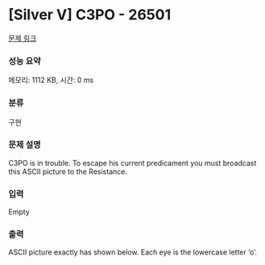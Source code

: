# [Silver V] C3PO - 26501 

[문제 링크](https://www.acmicpc.net/problem/26501) 

### 성능 요약

메모리: 1112 KB, 시간: 0 ms

### 분류

구현

### 문제 설명

<p>C3PO is in trouble. To escape his current predicament you must broadcast this ASCII picture to the Resistance.</p>

### 입력 

 Empty

### 출력 

 <p>ASCII picture exactly has shown below. Each eye is the lowercase letter ‘o’.</p>

